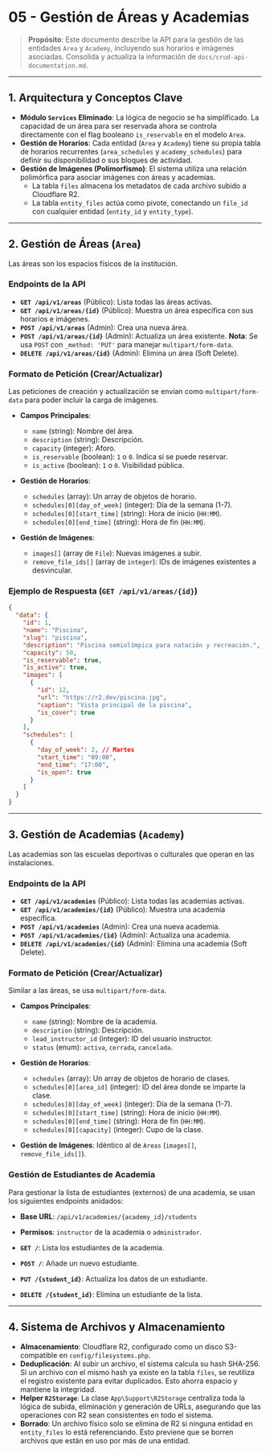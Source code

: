 # 05 - Gestión de Áreas y Academias

> **Propósito**: Este documento describe la API para la gestión de las entidades `Area` y `Academy`, incluyendo sus horarios e imágenes asociadas. Consolida y actualiza la información de `docs/crud-api-documentation.md`.

---

## 1. Arquitectura y Conceptos Clave

- **Módulo `Services` Eliminado**: La lógica de negocio se ha simplificado. La capacidad de un área para ser reservada ahora se controla directamente con el flag booleano `is_reservable` en el modelo `Area`.
- **Gestión de Horarios**: Cada entidad (`Area` y `Academy`) tiene su propia tabla de horarios recurrentes (`area_schedules` y `academy_schedules`) para definir su disponibilidad o sus bloques de actividad.
- **Gestión de Imágenes (Polimorfismo)**: El sistema utiliza una relación polimórfica para asociar imágenes con áreas y academias. 
  - La tabla `files` almacena los metadatos de cada archivo subido a Cloudflare R2.
  - La tabla `entity_files` actúa como pivote, conectando un `file_id` con cualquier entidad (`entity_id` y `entity_type`).

---

## 2. Gestión de Áreas (`Area`)

Las áreas son los espacios físicos de la institución.

### Endpoints de la API

- **`GET /api/v1/areas`** (Público): Lista todas las áreas activas.
- **`GET /api/v1/areas/{id}`** (Público): Muestra un área específica con sus horarios e imágenes.
- **`POST /api/v1/areas`** (Admin): Crea una nueva área.
- **`POST /api/v1/areas/{id}`** (Admin): Actualiza un área existente. **Nota**: Se usa `POST` con `_method: 'PUT'` para manejar `multipart/form-data`.
- **`DELETE /api/v1/areas/{id}`** (Admin): Elimina un área (Soft Delete).

### Formato de Petición (Crear/Actualizar)

Las peticiones de creación y actualización se envían como `multipart/form-data` para poder incluir la carga de imágenes.

- **Campos Principales**:
  - `name` (string): Nombre del área.
  - `description` (string): Descripción.
  - `capacity` (integer): Aforo.
  - `is_reservable` (boolean): `1` o `0`. Indica si se puede reservar.
  - `is_active` (boolean): `1` o `0`. Visibilidad pública.

- **Gestión de Horarios**:
  - `schedules` (array): Un array de objetos de horario.
  - `schedules[0][day_of_week]` (integer): Día de la semana (1-7).
  - `schedules[0][start_time]` (string): Hora de inicio (`HH:MM`).
  - `schedules[0][end_time]` (string): Hora de fin (`HH:MM`).

- **Gestión de Imágenes**:
  - `images[]` (array de `File`): Nuevas imágenes a subir.
  - `remove_file_ids[]` (array de `integer`): IDs de imágenes existentes a desvincular.

### Ejemplo de Respuesta (`GET /api/v1/areas/{id}`)

```json
{
  "data": {
    "id": 1,
    "name": "Piscina",
    "slug": "piscina",
    "description": "Piscina semiolímpica para natación y recreación.",
    "capacity": 50,
    "is_reservable": true,
    "is_active": true,
    "images": [
      {
        "id": 12,
        "url": "https://r2.dev/piscina.jpg",
        "caption": "Vista principal de la piscina",
        "is_cover": true
      }
    ],
    "schedules": [
      {
        "day_of_week": 2, // Martes
        "start_time": "09:00",
        "end_time": "17:00",
        "is_open": true
      }
    ]
  }
}
```

---

## 3. Gestión de Academias (`Academy`)

Las academias son las escuelas deportivas o culturales que operan en las instalaciones.

### Endpoints de la API

- **`GET /api/v1/academies`** (Público): Lista todas las academias activas.
- **`GET /api/v1/academies/{id}`** (Público): Muestra una academia específica.
- **`POST /api/v1/academies`** (Admin): Crea una nueva academia.
- **`POST /api/v1/academies/{id}`** (Admin): Actualiza una academia.
- **`DELETE /api/v1/academies/{id}`** (Admin): Elimina una academia (Soft Delete).

### Formato de Petición (Crear/Actualizar)

Similar a las áreas, se usa `multipart/form-data`.

- **Campos Principales**:
  - `name` (string): Nombre de la academia.
  - `description` (string): Descripción.
  - `lead_instructor_id` (integer): ID del usuario instructor.
  - `status` (enum): `activa`, `cerrada`, `cancelada`.

- **Gestión de Horarios**:
  - `schedules` (array): Un array de objetos de horario de clases.
  - `schedules[0][area_id]` (integer): ID del área donde se imparte la clase.
  - `schedules[0][day_of_week]` (integer): Día de la semana (1-7).
  - `schedules[0][start_time]` (string): Hora de inicio (`HH:MM`).
  - `schedules[0][end_time]` (string): Hora de fin (`HH:MM`).
  - `schedules[0][capacity]` (integer): Cupo de la clase.

- **Gestión de Imágenes**: Idéntico al de `Areas` (`images[]`, `remove_file_ids[]`).

### Gestión de Estudiantes de Academia

Para gestionar la lista de estudiantes (externos) de una academia, se usan los siguientes endpoints anidados:

- **Base URL**: `/api/v1/academies/{academy_id}/students`
- **Permisos**: `instructor` de la academia o `administrador`.

- **`GET /`**: Lista los estudiantes de la academia.
- **`POST /`**: Añade un nuevo estudiante.
- **`PUT /{student_id}`**: Actualiza los datos de un estudiante.
- **`DELETE /{student_id}`**: Elimina un estudiante de la lista.

---

## 4. Sistema de Archivos y Almacenamiento

- **Almacenamiento**: Cloudflare R2, configurado como un disco S3-compatible en `config/filesystems.php`.
- **Deduplicación**: Al subir un archivo, el sistema calcula su hash SHA-256. Si un archivo con el mismo hash ya existe en la tabla `files`, se reutiliza el registro existente para evitar duplicados. Esto ahorra espacio y mantiene la integridad.
- **Helper `R2Storage`**: La clase `App\Support\R2Storage` centraliza toda la lógica de subida, eliminación y generación de URLs, asegurando que las operaciones con R2 sean consistentes en todo el sistema.
- **Borrado**: Un archivo físico solo se elimina de R2 si ninguna entidad en `entity_files` lo está referenciando. Esto previene que se borren archivos que están en uso por más de una entidad.
